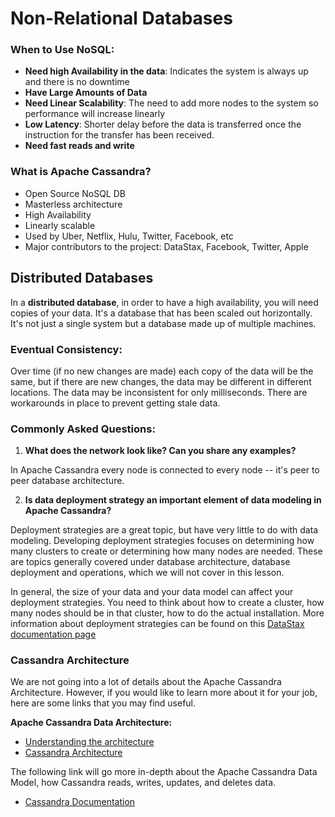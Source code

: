 # Non-Relational Databases

### When to Use NoSQL:
-   **Need high Availability in the data**: Indicates the system is always up and there is no downtime
-   **Have Large Amounts of Data**
-   **Need Linear Scalability**: The need to add more nodes to the system so performance will increase linearly
-   **Low Latency**: Shorter delay before the data is transferred once the instruction for the transfer has been received.
-   **Need fast reads and write**

### What is Apache Cassandra?
 - Open Source NoSQL DB
 - Masterless architecture
 - High Availability
 - Linearly scalable
 - Used by Uber, Netflix, Hulu, Twitter, Facebook, etc
 - Major contributors to the project: DataStax, Facebook, Twitter, Apple

## Distributed Databases

In a **distributed database**, in order to have a high availability, you will need copies of your data. It's a database that has been scaled out horizontally. It's not just a single system but a database made up of multiple machines.



### Eventual Consistency:

Over time (if no new changes are made) each copy of the data will be the same, but if there are new changes, the data may be different in different locations. The data may be inconsistent for only milliseconds. There are workarounds in place to prevent getting stale data.

### Commonly Asked Questions:

1. **What does the network look like? Can you share any examples?**

In Apache Cassandra every node is connected to every node -- it's peer to peer database architecture.

2. **Is data deployment strategy an important element of data modeling in Apache Cassandra?**

Deployment strategies are a great topic, but have very little to do with data modeling. Developing deployment strategies focuses on determining how many clusters to create or determining how many nodes are needed. These are topics generally covered under database architecture, database deployment and operations, which we will not cover in this lesson.

In general, the size of your data and your data model can affect your deployment strategies. You need to think about how to create a cluster, how many nodes should be in that cluster, how to do the actual installation. More information about deployment strategies can be found on this  [DataStax documentation page](https://docs.datastax.com/en/dse-planning/doc/planning/capacityPlanning.html)

### Cassandra Architecture

We are not going into a lot of details about the Apache Cassandra Architecture. However, if you would like to learn more about it for your job, here are some links that you may find useful.

**Apache Cassandra Data Architecture:**

-   [Understanding the architecture](https://docs.datastax.com/en/cassandra/3.0/cassandra/architecture/archTOC.html)
-   [Cassandra Architecture](https://www.tutorialspoint.com/cassandra/cassandra_architecture.htm)

The following link will go more in-depth about the Apache Cassandra Data Model, how Cassandra reads, writes, updates, and deletes data.

-   [Cassandra Documentation](https://docs.datastax.com/en/cassandra/3.0/cassandra/dml/dmlIntro.html)
